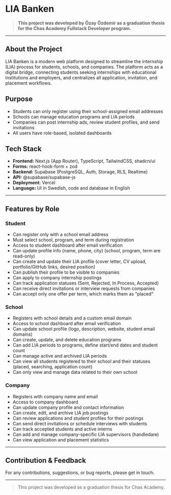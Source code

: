 # LIA Banken

> **This project was developed by Özay Özdemir as a graduation thesis for the Chas Academy Fullstack Developer program.**

---

## About the Project

LIA Banken is a modern web platform designed to streamline the internship (LIA) process for students, schools, and companies. The platform acts as a digital bridge, connecting students seeking internships with educational institutions and employers, and centralizes all application, invitation, and placement workflows.

## Purpose

- Students can only register using their school-assigned email addresses
- Schools can manage education programs and LIA periods
- Companies can post internship ads, review student profiles, and send invitations
- All users have role-based, isolated dashboards

## Tech Stack

- **Frontend:** Next.js (App Router), TypeScript, TailwindCSS, shadcn/ui
- **Forms:** react-hook-form + zod
- **Backend:** Supabase (PostgreSQL, Auth, Storage, RLS, Realtime)
- **API:** @supabase/supabase-js
- **Deployment:** Vercel
- **Language:** UI in Swedish, code and database in English

---

## Features by Role

### Student
- Can register only with a school email address
- Must select school, program, and term during registration
- Access to student dashboard after email verification
- Can update profile info (name, phone, city) (school, program, term are read-only)
- Can create and update their LIA profile (cover letter, CV upload, portfolio/GitHub links, desired position)
- Can publish their profile to be visible to companies
- Can apply to company internship postings
- Can track application statuses (Sent, Rejected, In Process, Accepted)
- Can receive direct invitations or interview requests from companies
- Can accept only one offer per term, which marks them as "placed"

### School
- Registers with school details and a custom email domain
- Access to school dashboard after email verification
- Can update school profile (logo, description, website, student email domains)
- Can create, update, and delete education programs
- Can add LIA periods to programs, define start/end dates and student count
- Can manage active and archived LIA periods
- Can view all students registered to their school and their statuses (placed, searching, application count)
- Can only view and manage data related to their own school

### Company
- Registers with company name and email
- Access to company dashboard
- Can update company profile and contact information
- Can create, edit, and archive LIA job postings
- Can review applications and student profiles for their postings
- Can send direct invitations or schedule interviews with students
- Can track accepted students and active interns
- Can add and manage company-specific LIA supervisors (handledare)
- Can view application and placement statistics

---

## Contribution & Feedback

For any contributions, suggestions, or bug reports, please get in touch.

---

> This project was developed as a graduation thesis for Chas Academy.
